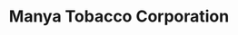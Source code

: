 ---
title: "Manya Tobacco Corporation"
url: /brodheadsville/manya-tobacco-corporation/
shop: tobacco
---